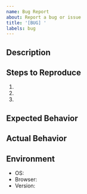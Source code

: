 ```yaml
---
name: Bug Report
about: Report a bug or issue
title: '[BUG] '
labels: bug
---
```


## Description
<!-- What's the bug? -->

## Steps to Reproduce

1.
2.
3.

## Expected Behavior
<!-- What should happen? -->

## Actual Behavior  
<!-- What actually happens? -->

## Environment

- OS:
- Browser:
- Version:
